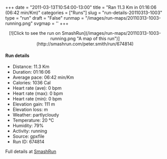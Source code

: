 +++
date = "2011-03-13T10:54:00-13:00"
title = "Ran 11.3 Km in 01:16:06 (06:42 min/Km)"
categories = ["Runs"]
slug = "run-details-20110313-1003"
type = "run"
draft = "False"
runmap = "/images/run-maps/20110313-1003-running.png"
svgmap = '<polyline points="100 47, 97 46, 94 47, 89 46, 82 43, 81 43, 80 44, 76 44, 74 43, 73 41, 70 40, 66 41, 61 41, 61 42, 61 43, 63 46, 61 47, 59 48, 54 47, 53 47, 52 48, 52 48, 47 49, 46 49, 43 49, 39 48, 36 45, 35 45, 35 45, 29 53, 25 56, 24 58, 23 59, 21 58, 20 56, 19 55, 16 56, 13 56, 13 57, 12 58, 11 59, 11 58, 7 57, 4 55, 2 58, 0 57, 0 58">'
+++



<!--more-->

<center>
[![Click to see the run on SmashRun](/images/run-maps/20110313-1003-running.png "A map of this run")](http://smashrun.com/peter.smith/run/674814)
</center>

#### Run details

* Distance: 11.3 Km
* Duration: 01:16:06
* Average pace: 06:42 min/Km
* Calories: 1036 Cal
* Heart rate (ave): 0 bpm
* Heart rate (max): 0 bpm
* Heart rate (min): 0 bpm
* Elevation gain: 111 m
* Elevation loss:  m
* Weather: partlycloudy
* Temperature: 20 &deg;C
* Humidity: 79%
* Activity: running
* Source: gpxfile
* Run ID: 674814

Full details at [SmashRun](http://smashrun.com/peter.smith/run/674814)